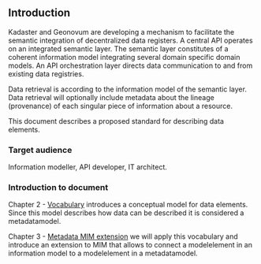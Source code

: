 ## Introduction

Kadaster and Geonovum are developing a mechanism to facilitate the semantic integration of decentralized data registers. A central API operates on an integrated semantic layer. The semantic layer constitutes of a coherent information model integrating several domain specific domain models. An API orchestration layer directs data communication to and from existing data registries.

Data retrieval is according to the information model of the semantic layer. Data retrieval will optionally include metadata about the lineage (provenance) of each singular piece of information about a resource.

This document describes a proposed standard for describing data elements.

### Target audience

Information modeller, API developer, IT architect.

### Introduction to document

Chapter 2 - [Vocabulary](#vocabulary) introduces a conceptual model for data elements. Since this model describes how data can be described it is considered a metadatamodel.

Chapter 3 - [Metadata MIM extension](#metadata-mim-extension) we will apply this vocabulary and introduce an extension to MIM that allows to connect a modelelement in an information model to a modelelement in a metadatamodel.
